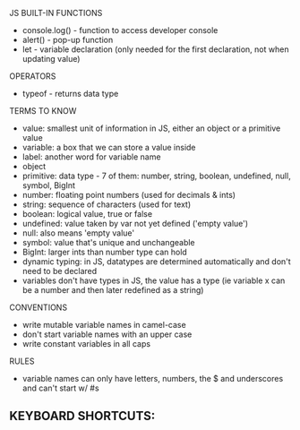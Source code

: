 JS BUILT-IN FUNCTIONS
- console.log() - function to access developer console
- alert() - pop-up function
- let - variable declaration (only needed for the first declaration, not when updating value)

OPERATORS
- typeof - returns data type

TERMS TO KNOW
- value: smallest unit of information in JS, either an object or a primitive value
- variable: a box that we can store a value inside
- label: another word for variable name
- object
- primitive: data type - 7 of them: number, string, boolean, undefined, null, symbol, BigInt
- number: floating point numbers (used for decimals & ints)
- string: sequence of characters (used for text)
- boolean: logical value, true or false
- undefined: value taken by var not yet defined ('empty value')
- null: also means 'empty value'
- symbol: value that's unique and unchangeable
- BigInt: larger ints than number type can hold
- dynamic typing: in JS, datatypes are determined automatically and don't need to be declared
- variables don't have types in JS, the value has a type (ie variable x can be a number and then later redefined as a string)

CONVENTIONS
- write mutable variable names in camel-case
- don't start variable names with an upper case
- write constant variables in all caps

RULES
- variable names can only have letters, numbers, the $ and underscores and can't start w/ #s

KEYBOARD SHORTCUTS:
- 